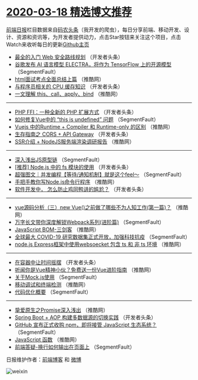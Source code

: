 # [2020-03-18 精选博文推荐](https://toutiao.qdkfweb.cn/date/2020/03/18)

[前端日报](https://qdkfweb.cn/c/news)栏目数据来自[码农头条](https://toutiao.qdkfweb.cn/)（我开发的爬虫），每日分享前端、移动开发、设计、资源和资讯等，为开发者提供动力，点击Star按钮来关注这个项目，点击Watch来收听每日的更新[Github主页](https://github.com/kujian/frontendDaily)
* [最全的入门 Web 安全路线规划](https://toutiao.qdkfweb.cn/139707.html) （开发者头条）
* [谷歌发布 AI 语言模型 ELECTRA，将作为 TensorFlow 上的开源模型](https://toutiao.qdkfweb.cn/139686.html) （SegmentFault）
* [html面试考点全面总结上篇](https://toutiao.qdkfweb.cn/139718.html) （推酷网）
* [与程序员相关的 CPU 缓存知识](https://toutiao.qdkfweb.cn/139697.html) （开发者头条）
* [一文理解 this、call、apply、bind](https://toutiao.qdkfweb.cn/139729.html) （推酷网）

***
* [PHP FFI：一种全新的 PHP 扩展方式](https://toutiao.qdkfweb.cn/139708.html) （开发者头条）
* [如何修复Vue中的 “this is undefined” 问题](https://toutiao.qdkfweb.cn/139687.html) （SegmentFault）
* [Vuejs 中的Runtime + Compiler 和 Runtime-only 的区别](https://toutiao.qdkfweb.cn/139719.html) （推酷网）
* [生存指南之 CORS + API Gateway](https://toutiao.qdkfweb.cn/139698.html) （开发者头条）
* [SSR介绍 + NodeJS服务端渲染调研报告](https://toutiao.qdkfweb.cn/139730.html) （推酷网）

***
* [深入浅出JS原型链](https://toutiao.qdkfweb.cn/139677.html) （SegmentFault）
* [[推荐] Node.js 中的 fs 模块的使用](https://toutiao.qdkfweb.cn/139709.html) （开发者头条）
* [超强图文｜并发编程【等待/通知机制】就是这个feel～](https://toutiao.qdkfweb.cn/139688.html) （SegmentFault）
* [手把手教你写Node.js命令行程序](https://toutiao.qdkfweb.cn/139720.html) （推酷网）
* [软件开发中， 怎么防止鸡同鸭讲的尴尬？](https://toutiao.qdkfweb.cn/139699.html) （开发者头条）

***
* [vue源码分析（三）new Vue()之前做了哪些不为人知工作(第一篇)？](https://toutiao.qdkfweb.cn/139731.html) （推酷网）
* [万字长文带你深度解锁Webpack系列(进阶篇)](https://toutiao.qdkfweb.cn/139678.html) （SegmentFault）
* [JavaScript BOM-三剑客](https://toutiao.qdkfweb.cn/139710.html) （推酷网）
* [全球最大 COVID-19 研究数据集正式开放，加强科技抗疫](https://toutiao.qdkfweb.cn/139689.html) （SegmentFault）
* [node.js Express框架中使用websoecket 包含 ts 和 非 ts 环境](https://toutiao.qdkfweb.cn/139721.html) （推酷网）

***
* [在容器中让时间摇摆](https://toutiao.qdkfweb.cn/139700.html) （开发者头条）
* [听闻你是Vue精神小伙？免费送一份Vue进阶指南](https://toutiao.qdkfweb.cn/139732.html) （推酷网）
* [关于Mock.js使用](https://toutiao.qdkfweb.cn/139679.html) （SegmentFault）
* [移动调试和终端检测](https://toutiao.qdkfweb.cn/139711.html) （推酷网）
* [代码优化概要](https://toutiao.qdkfweb.cn/139690.html) （SegmentFault）

***
* [挚爱原生之Promise深入浅出](https://toutiao.qdkfweb.cn/139722.html) （推酷网）
* [Spring Boot + AOP 构建多数据源的切换实践](https://toutiao.qdkfweb.cn/139701.html) （开发者头条）
* [GitHub 宣布正式收购 npm，即将接管 JavaScript 生态系统？](https://toutiao.qdkfweb.cn/139680.html) （SegmentFault）
* [JavaScript 函数](https://toutiao.qdkfweb.cn/139712.html) （推酷网）
* [前端答疑-换行如何输出在页面上](https://toutiao.qdkfweb.cn/139691.html) （SegmentFault）

日报维护作者：[前端博客](https://qdkfweb.cn/) 和 [微博](https://qdkfweb.cn/go/weibo)

![weixin](https://user-images.githubusercontent.com/3055447/38468989-651132ac-3b80-11e8-8e6b-15122322a9d7.png)